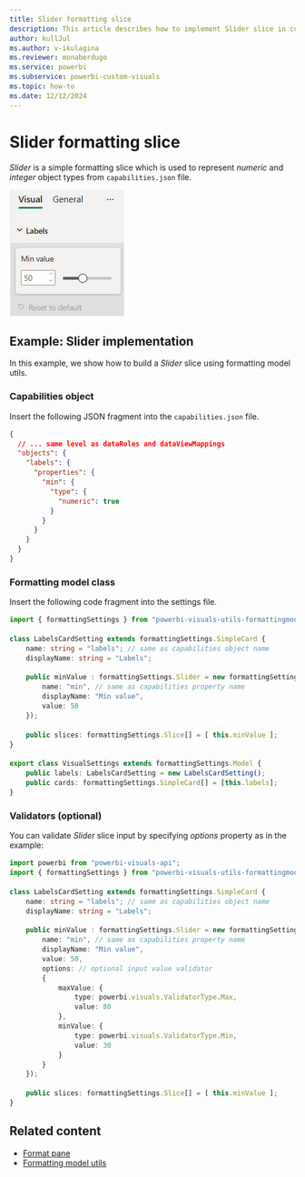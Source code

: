 ```yaml
---
title: Slider formatting slice
description: This article describes how to implement Slider slice in custom visuals using the formatting model utils
author: kullJul
ms.author: v-ikulagina
ms.reviewer: monaberdugo
ms.service: powerbi
ms.subservice: powerbi-custom-visuals
ms.topic: how-to
ms.date: 12/12/2024
---
```


# Slider formatting slice

*Slider* is a simple formatting slice which is used to represent *numeric* and *integer* object types from `capabilities.json` file.

![Screenshot of the ToggleSwitch slice.](media/format-pane/slider.png)

## Example: Slider implementation

In this example, we show how to build a *Slider* slice using formatting model utils.

### Capabilities object

Insert the following JSON fragment into the `capabilities.json` file.

```json
{
  // ... same level as dataRoles and dataViewMappings
  "objects": {
    "labels": {
      "properties": {
        "min": {
          "type": {
            "numeric": true
          }
        }
      }
    }
  }
}
```

### Formatting model class

Insert the following code fragment into the settings file.

```typescript
import { formattingSettings } from "powerbi-visuals-utils-formattingmodel";

class LabelsCardSetting extends formattingSettings.SimpleCard {
    name: string = "labels"; // same as capabilities object name
    displayName: string = "Labels";

    public minValue : formattingSettings.Slider = new formattingSettings.Slider({
        name: "min", // same as capabilities property name
        displayName: "Min value",
        value: 50
    });
    
    public slices: formattingSettings.Slice[] = [ this.minValue ];
}

export class VisualSettings extends formattingSettings.Model {
    public labels: LabelsCardSetting = new LabelsCardSetting();
    public cards: formattingSettings.SimpleCard[] = [this.labels];
}
```

### Validators (optional)

You can validate *Slider* slice input by specifying *options* property as in the example:

```typescript
import powerbi from "powerbi-visuals-api";
import { formattingSettings } from "powerbi-visuals-utils-formattingmodel";

class LabelsCardSetting extends formattingSettings.SimpleCard {
    name: string = "labels"; // same as capabilities object name
    displayName: string = "Labels";

    public minValue : formattingSettings.Slider = new formattingSettings.Slider({
        name: "min", // same as capabilities property name
        displayName: "Min value",
        value: 50,
        options: // optional input value validator  
        {
            maxValue: {
                type: powerbi.visuals.ValidatorType.Max,
                value: 80
            },
            minValue: {
                type: powerbi.visuals.ValidatorType.Min,
                value: 30
            }
        }
    });
    
    public slices: formattingSettings.Slice[] = [ this.minValue ];
}
```

## Related content

* [Format pane](format-pane-general.md)
* [Formatting model utils](utils-formatting-model.md)
